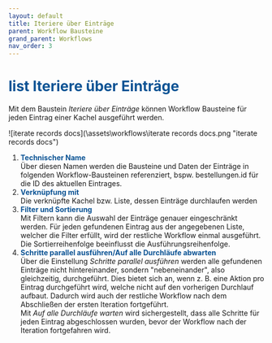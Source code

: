 ```yaml
---
layout: default
title: Iteriere über Einträge
parent: Workflow Bausteine
grand_parent: Workflows
nav_order: 3
---
```


# <span style="color:#0b5394"><span class="material-icons">list</span> **Iteriere über Einträge**</span>

Mit dem Baustein *Iteriere über Einträge* können Workflow Bausteine für jeden Eintrag einer Kachel ausgeführt werden. 

![iterate records docs](\assets\workflows\iterate records docs.png "iterate records docs")
1. <span style="color:#0b5394">**Technischer Name**</span>  
    Über diesen Namen werden die Bausteine und Daten der Einträge in folgenden Workflow-Bausteinen referenziert, bspw. bestellungen.id für die ID des aktuellen Eintrages. 
2. <span style="color:#0b5394">**Verknüpfung mit**</span>  
    Die verknüpfte Kachel bzw. Liste, dessen Einträge durchlaufen werden
3. <span style="color:#0b5394">**Filter und Sortierung**</span>  
    Mit Filtern kann die Auswahl der Einträge genauer eingeschränkt werden. Für jeden gefundenen Eintrag aus der angegebenen Liste, welcher die Filter erfüllt, wird der restliche Workflow einmal ausgeführt.
    Die Sortierreihenfolge beeinflusst die Ausführungsreihenfolge.
4. <span style="color:#0b5394">**Schritte parallel ausführen/Auf alle Durchläufe abwarten**</span>  
    Über die Einstellung *Schritte parallel ausführen* werden alle gefundenen Einträge nicht hintereinander,
    sondern "nebeneinander", also gleichzeitig, durchgeführt. Dies bietet sich an, wenn z. B. eine Aktion pro Eintrag durchgeführt wird, welche nicht auf den vorherigen Durchlauf aufbaut. Dadurch wird auch der restliche Workflow nach dem Abschließen der ersten Iteration fortgeführt.    
    Mit *Auf alle Durchläufe warten* wird sichergestellt, dass alle Schritte für jeden Eintrag abgeschlossen wurden, bevor der Workflow nach der Iteration fortgefahren wird. 